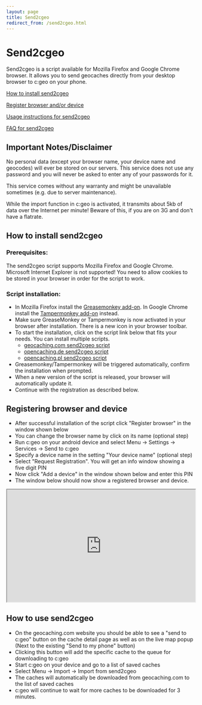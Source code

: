 ```yaml
---
layout: page
title: Send2cgeo
redirect_from: /send2cgeo.html
---
```


# Send2cgeo

Send2cgeo is a script available for Mozilla Firefox and Google Chrome browser. It allows you to send geocaches directly from your desktop browser to c:geo on your phone.

[How to install send2cgeo](#how-to-install-send2cgeo)

[Register browser and/or device](#registering-browser-and-device)

[Usage instructions for send2cgeo](#how-to-use-send2cgeo)

[FAQ for send2cgeo](/faq#send2cgeo)

## Important Notes/Disclaimer

No personal data (except your browser name, your device name and geocodes) will ever be stored on our servers. This service does not use any password and you will never be asked to enter any of your passwords for it.

This service comes without any warranty and might be unavailable sometimes (e.g. due to server maintenance).

While the import function in c:geo is activated, it transmits about 5kb of data over the Internet per minute! Beware of this, if you are on 3G and don't have a flatrate.

## How to install send2cgeo

### Prerequisites:
The send2cgeo script supports Mozilla Firefox and Google Chrome. Microsoft Internet Explorer is not supported! You need to allow cookies to be stored in your browser in order for the script to work.

### Script installation:

- In Mozilla Firefox install the [Greasemonkey add-on](http://addons.mozilla.org/en-US/firefox/addon/greasemonkey/). In Google Chrome install the [Tampermonkey add-on](https://chrome.google.com/webstore/detail/tampermonkey/dhdgffkkebhmkfjojejmpbldmpobfkfo) instead.
- Make sure GreaseMonkey or Tampermonkey is now activated in your browser after installation. There is a new icon in your browser toolbar.
- To start the installation, click on the script link below that fits your needs. You can install multiple scripts.
  - [geocaching.com send2cgeo script](https://github.com/cgeo/send2cgeo/raw/release/send2cgeo.user.js)
  - [opencaching.de send2cgeo script](https://github.com/cgeo/send2cgeo/raw/release/send2cgeoOc.user.js)
  - [opencaching.pl send2cgeo script](https://github.com/cgeo/send2cgeo/raw/release/send2cgeoOcPl.user.js)
- Greasemonkey/Tampermonkey will be triggered automatically, confirm the installation when prompted.
- When a new version of the script is released, your browser will automatically update it.
- Continue with the registration as described below.

## Registering browser and device

- After successful installation of the script click "Register browser" in the window shown below
- You can change the browser name by click on its name (optional step)
- Run c:geo on your android device and select Menu → Settings → Services → Send to c:geo
- Specify a device name in the setting "Your device name" (optional step)
- Select "Request Registration". You will get an info window showing a five digit PIN
- Now click "Add a device" in the window shown below and enter this PIN
- The window below should now show a registered browser and device.

<iframe src="http://send2.cgeo.org/api/" width="100%" height="300px"></iframe>

## How to use send2cgeo

- On the geocaching.com website you should be able to see a "send to c:geo" button on the cache detail page as well as on the live map popup (Next to the existing "Send to my phone" button)
- Clicking this button will add the specific cache to the queue for downloading to c:geo
- Start c:geo on your device and go to a list of saved caches
- Select Menu → Import → Import from send2cgeo
- The caches will automatically be downloaded from geocaching.com to the list of saved caches
- c:geo will continue to wait for more caches to be downloaded for 3 minutes.
